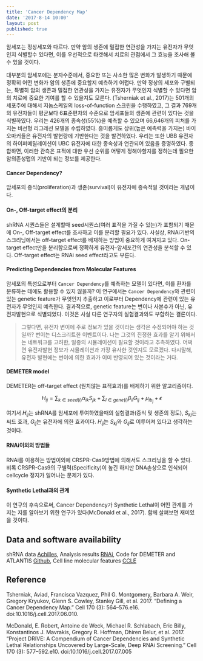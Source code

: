 ```yaml
---
title: 'Cancer Dependency Map'
date: '2017-8-14 10:00'
layout: post
published: true
---
```

암세포는 정상세포와 다르다. 만약 암의 생존에 밀접한 연관성을 가지는 유전자가 무엇인지 식별할수 있다면, 이를 우선적으로 타겟해서 치료의 관점에서 그 효능을 조사해 볼 수 있을 것이다.

대부분의 암세포에는 분자수준에서, 중요한 또는 사소한 많은 변화가 발생하기 때문에 정확히 어떤 변화가 암의 생존에 중요할지 예측하기 어렵다. 만약 정상의 세포와 구별되는, 특별히 암의 생존과 밀접한 연관성을 가지는 유전자가 무엇인지 식별할 수 있다면 암의 치료에 중요한 기여를 할 수 있을지도 모른다. (Tsherniak et al., 2017)는 501개의 세포주에 대해서 지놈스케일의 loss-of-function 스크린을 수행하였고, 그 결과 769개의 유전자들이 평균보다 6표준편차의 수준으로 암세포들의 생존에 관련이 있다는 것을 식별하였다. 우리는 426개의 종속성(55%)을 예측할 수 있으며 66,646개의 피처를 가지는 비선형 리그레션 모델을 수립하였다. 흥미롭게도 상위(높은 예측력을 가지는) 바이오마커들은 유전자의 발현량에 기반한다는 것을 발견하였다. 우리는 또한 UBB 유전자의 하이퍼메틸레이션이 UBC 유전자에 대한 종속성과 연관되어 있음을 증명하였다. 종합하면, 이러한 관측은 표적에 대한 우선 순위를 어떻게 정해야할지를 정하는데 필요한 암의존성맵의 기반이 되는 정보를 제공한다.

#### Cancer Dependency?

암세포의 증식(proliferation)과 생존(survival)이 유전자에 종속적일 것이라는 개념이다.

#### On-, Off-target effect의 분리

shRNA 시퀀스들은 설계할때 seed시퀀스(여러 표적을 가질 수 있는)가 포함되기 때문에 On-, Off-target effect를 조사하고 이를 분리할 필요가 있다. 사실상, RNAi기반의 스크리닝에서는 off-target effect를 배재하는 방법이 중요하게 여겨지고 있다. On-target effect만을 분리함으로써 정확하게 유전자-암세포간의 연관성을 분석할 수 있다. Off-target effect는 RNAi seed effect라고도 부른다.

#### Predicting Dependencies from Molecular Features

암세포의 특성으로부터 `Cancer Dependency`를 예측하는 모델이 있다면, 이를 환자를 분류하는 데에도 활용할 수 있지 않을까? 이 연구에서는 `Cancer Dependency`와 관련이 있는 genetic feature가 무엇인지 추출하고 이로부터 Dependency에 관련이 있는 유전자가 무엇인지 예측한다. 결과적으로, genetic feature는 변이나 사본수가 아닌, 유전자발현으로 식별되었다. 이것은 사실 다른 연구자의 실험결과와도 부합하는 결론이다.

> 그렇다면, 유전자 변이에 주로 정보가 있을 것이라는 생각은 수정되어야 하는 것일까? 변이는 디스크리트한 이벤트이다. 나는  그것의 진정한 효과를 알기 위해서는 네트워크를 고려한, 일종의 시뮬레이션이 필요할 것이라고 추측하였다. 어쩌면 유전자발현 정보가 시뮬레이션과 가장 유사한 것인지도 모르겠다. 다시말해, 유전자 발현에는 변이에 의한 효과가 이미 반영되어 있는 것이라는 거다.

#### DEMETER model

DEMETER는 off-target effect (원치않는 표적효과)를 배제하기 위한 알고리즘이다.

$$H_{ij} = \sum_{k\in seed(i)}\alpha_{ik}S_{jk}+\sum_{l\in gene(i)}\beta_{il}G_{lj}+\mu_{ib_{j}}+\epsilon$$

여기서 $H_{ij}$는 shRNA를 암세포에 투여하였을때의 실험결과(증식 및 생존의 정도), $S_{kj}$는 씨드 효과, $G_{lj}$는 유전자에 의한 효과이다. $H_{ij}$는 $S_{kj}$와 $G_{lj}$로 이루어져 있다고 생각하는 것이다.

#### RNAi이외의 방법들

RNAi를 이용하는 방법이외에 CRSPR-Cas9방법에 의해서도 스크리닝을 할 수 있다. 비록 CRSPR-Cas9의 구별력(Specificity)이 높긴 하지만 DNA손상으로 인식되어 cellcycle 정지가 일어나는 문제가 있다.

#### Synthetic Lethal과의 관계

이 연구의 후속으로써, Cancer Dependency가 Synthetic Lethal이 어떤 관계를 가지는 지를 알아보기 위한 연구가 있다(McDonald et al., 2017). 함께 살펴보면 재미있을 것이다.

## Data and software availability

shRNA data [Achilles](https://portals.broadinstitute.org/achilles),
Analysis results [RNAi](https://depmap.org/rnai),
Code for DEMETER and ATLANTIS [Github](https://github.com/cancerdatasci),
Cell line molecular features [CCLE](https://portals.broadinstitute.org/ccle)

## Reference

Tsherniak, Aviad, Francisca Vazquez, Phil G. Montgomery, Barbara A. Weir, Gregory Kryukov, Glenn S. Cowley, Stanley Gill, et al. 2017. “Defining a Cancer Dependency Map.” Cell 170 (3): 564–576.e16. doi:10.1016/j.cell.2017.06.010.

McDonald, E. Robert, Antoine de Weck, Michael R. Schlabach, Eric Billy, Konstantinos J. Mavrakis, Gregory R. Hoffman, Dhiren Belur, et al. 2017. “Project DRIVE: A Compendium of Cancer Dependencies and Synthetic Lethal Relationships Uncovered by Large-Scale, Deep RNAi Screening.” Cell 170 (3): 577–592.e10. doi:10.1016/j.cell.2017.07.005
